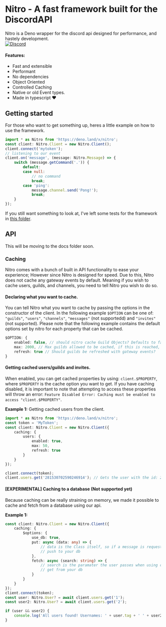 # Nitro - A fast framework built for the DiscordAPI
Nitro is a Deno wrapper for the discord api designed for performance, and hastely development.
<br />
[![Discord](https://discordapp.com/api/guilds/732017159278034995/embed.png)](https://discord.gg/DqHuW8k)

#### Features:
- Fast and extensible
- Performant
- No dependencies
- Object Oriented
- Controlled Caching
- Native or old Event types.
- Made in typescript :heart: 
## Getting started
For those who want to get something up, heres a little example on how to use the framework.
```ts
import * as Nitro from 'https://deno.land/x/nitro';
const client: Nitro.Client = new Nitro.Client();
client.connect('mytoken');
// listening to our event
client.on('message', (message: Nitro.Message) => {
    switch (message.getCommand('.')) {
        default:
        case null:
            // no command
            break;
        case 'ping':
            message.channel.send('Pong!');
            break;
    }
});
```
If you still want something to look at, I've left some tests for the framework in [this folder](/tests/).

## API
This will be moving to the docs folder soon.

### Caching
Nitro comes with a bunch of built in API functionality to ease your experience; However since Nitro is designed for speed. Due to this, Nitro does not cache any gateway events by default. Meaning if you wish to cache users, guilds, and channels, you need to tell Nitro you wish to do so.

#### Declaring what you want to cache.
You can tell Nitro what you want to cache by passing the options in the constructor of the client. In the following example `$OPTION` can be one of: `"guilds"`, `"users"`, `"channels"`, `"messages"` (not supportedd) and `"invites"` (not supported). Please note that the following example contains the default options set by nitro for each property that can be cached.
```ts
$OPTION: {
    enabled: false, // should nitro cache Guild Objects? Defaults to false
    max: 2000, // Max guilds allowed to be cached, if this is reached, no more guilds are cached.
    refresh: true // Should guilds be refreshed with gateway events?
}
```

#### Getting cached users/guilds and invites.
When enabled, you can get cached properties by using: `client.$PROPERTY`, where `$PROPERTY` is the cache option you want to get.
If you have caching disabled, it is important to note that attempting to access these properties will throw an error: `Feature Disabled Error: Caching must be enabled to access "client.$PROPERTY"`.

**Example 1:** Getting cached users from the client.
```ts
import * as Nitro from 'https://deno.land/x/nitro';
const token = 'MyToken';
const client: Nitro.Client = new Nitro.Client({
    caching: {
        users: {
            enabled: true,
            max: 50,
            refresh: true
        }
    }
});

client.connect(token);
client.users.get('281530702590246914'); // Gets the user with the id: 281530702590246914
```

#### [EXPERIMENTAL] Caching to a database (Not supported yet)
Because caching can be really straining on memory, we made it possible to cache and fetch from a database using our api. 

**Example 1:**
```ts
const client: Nitro.Client = new Nitro.Client({
    caching: {
        $options: {
            use_db: true,
            put: async (data: any) => {
                // data is the Class itself, so if a message is requesting to be saved, a message object is passed.
                // push to your db
            },
            fetch: async (search: string) => {
                // search is the paramater the user passes when using client.property.fetch('search'); 
                // get from your db
            }
        }
    }
});
client.connect(token);
const user: Nitro.User? = await client.users.get('1');
const user2: Nitro.User? = await client.users.get('2');

if (user && user2) {
    console.log('All users found! Usernames: ' + user.tag + ' ' + user2.tag);
}
```
